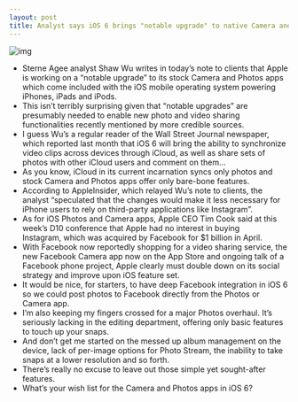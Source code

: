 ```yaml
---
layout: post
title: Analyst says iOS 6 brings "notable upgrade" to native Camera and Photos apps
---
```

![img](http://media.idownloadblog.com/wp-content/uploads/2012/06/iPhone-4S-two-up-Photos-001.jpg)
* Sterne Agee analyst Shaw Wu writes in today’s note to clients that Apple is working on a “notable upgrade” to its stock Camera and Photos apps which come included with the iOS mobile operating system powering iPhones, iPads and iPods.
* This isn’t terribly surprising given that “notable upgrades” are presumably needed to enable new photo and video sharing functionalities recently mentioned by more credible sources.
* I guess Wu’s a regular reader of the Wall Street Journal newspaper, which reported last month that iOS 6 will bring the ability to synchronize video clips across devices through iCloud, as well as share sets of photos with other iCloud users and comment on them…
* As you know, iCloud in its current incarnation syncs only photos and stock Camera and Photos apps offer only bare-bone features.
* According to AppleInsider, which relayed Wu’s note to clients, the analyst “speculated that the changes would make it less necessary for iPhone users to rely on third-party applications like Instagram”.
* As for iOS Photos and Camera apps, Apple CEO Tim Cook said at this week’s D10 conference that Apple had no interest in buying Instagram, which was acquired by Facebook for $1 billion in April.
* With Facebook now reportedly shopping for a video sharing service, the new Facebook Camera app now on the App Store and ongoing talk of a Facebook phone project, Apple clearly must double down on its social strategy and improve upon iOS feature set.
* It would be nice, for starters, to have deep Facebook integration in iOS 6 so we could post photos to Facebook directly from the Photos or Camera app.
* I’m also keeping my fingers crossed for a major Photos overhaul. It’s seriously lacking in the editing department, offering only basic features to touch up your snaps.
* And don’t get me started on the messed up album management on the device, lack of per-image options for Photo Stream, the inability to take snaps at a lower resolution and so forth.
* There’s really no excuse to leave out those simple yet sought-after features.
* What’s your wish list for the Camera and Photos apps in iOS 6?

